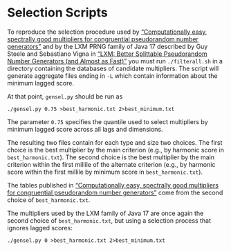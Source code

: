 Selection Scripts
=================

To reproduce the selection procedure used by [“Computationally easy,
spectrally good multipliers for congruential pseudorandom number
generators”](https://doi.org/10.1002/spe.303) and by the LXM PRNG family
of Java 17 described by Guy Steele and Sebastiano Vigna in [“LXM: Better
Splittable Pseudorandom Number Generators (and Almost as
Fast)”](https://doi.org/10.1145/3485525) you must run `./filterall.sh` in a
directory containing the databases of candidate multipliers. The script
will generate aggregate files ending in `-L` which contain information about the
minimum lagged score.

At that point, `gensel.py` should be run as

    ./gensel.py 0.75 >best_harmonic.txt 2>best_minimum.txt

The parameter `0.75` specifies the quantile used to select multipliers
by minimum lagged score across all lags and dimensions.

The resulting two files contain for each type and size two choices. The
first choice is the best multiplier by the main criterion (e.g., by
harmonic score in `best_harmonic.txt`). The second choice is the best
multiplier by the main criterion within the first millile of the alternate
criterion (e.g., by harmonic score within the first millile by minimum
score in `best_harmonic.txt`).

The tables published in [“Computationally easy, spectrally good
multipliers for congruential pseudorandom number
generators”](https://doi.org/10.1002/spe.303) come from the second choice
of `best_harmonic.txt`.

The multipliers used by the LXM family of Java 17 are once again the
second choice of `best_harmonic.txt`, but using a selection process
that ignores lagged scores:

    ./gensel.py 0 >best_harmonic.txt 2>best_minimum.txt
